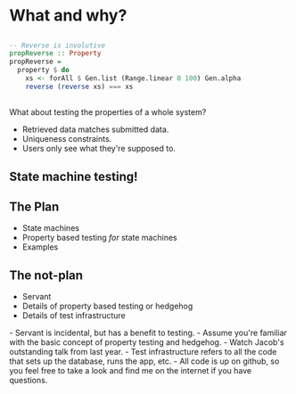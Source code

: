 # What and why?

##

```haskell
-- Reverse is involutive
propReverse :: Property
propReverse =
  property $ do
    xs <- forAll $ Gen.list (Range.linear 0 100) Gen.alpha
    reverse (reverse xs) === xs
```

##

What about testing the properties of a whole system?

- Retrieved data matches submitted data.
- Uniqueness constraints.
- Users only see what they're supposed to.

## State machine testing!

## The Plan

- State machines
- Property based testing _for_ state machines
- Examples

## The not-plan

- Servant
- Details of property based testing or hedgehog
- Details of test infrastructure

<div class="notes">
- Servant is incidental, but has a benefit to testing.
- Assume you're familiar with the basic concept of property testing and hedgehog.
- Watch Jacob's outstanding talk from last year.
- Test infrastructure refers to all the code that sets up the database, runs the app, etc.
- All code is up on github, so you feel free to take a look and find me on the internet if you have questions.
</div>
